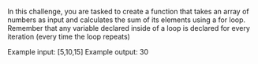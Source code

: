 In this challenge, you are tasked to create a function that takes an array of numbers as input and calculates the sum of its elements using a for loop. Remember that any variable declared inside of a loop is declared for every iteration (every time the loop repeats)

Example input: [5,10,15]
Example output: 30